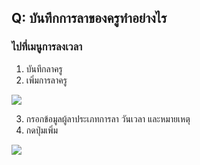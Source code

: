 ## Q: บันทึกการลาของครูทำอย่างไร

### ไปที่เมนูการลงเวลา

1.  บันทึกลาครู
2.  เพิ่มการลาครู

![](/img/manual/faq/13.jpg)

3.  กรอกข้อมูลผู้ลาประเภทการลา วันเวลา และหมายเหตุ
4.  กดปุ่มเพิ่ม

![](/img/manual/faq/13_1.jpg)
